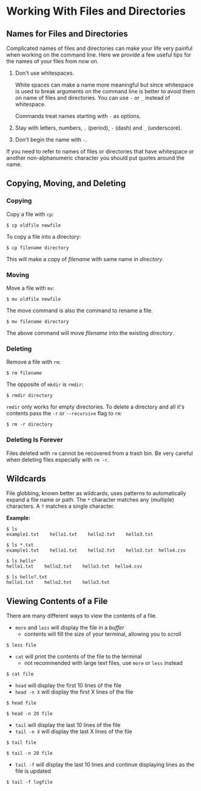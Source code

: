 # Working With Files and Directories

## Names for Files and Directories

Complicated names of files and directories can make your life very painful
when working on the command line. Here we provide a few useful
tips for the names of your files from now on.

1. Don't use whitespaces.

    White spaces can make a name more meaningful
    but since whitespace is used to break arguments on the command line
    is better to avoid them on name of files and directories.
    You can use `-` or `_` instead of whitespace.


    Commands treat names starting with `-` as options.

 2. Stay with letters, numbers, `.` (period), `-` (dash) and `_` (underscore).

 3. Don't begin the name with `-`.
   

 If you need to refer to names of files or directories that have whitespace
 or another non-alphanumeric character you should put quotes around the name.

## Copying, Moving, and Deleting

### Copying
Copy a file with `cp`:
```
$ cp oldfile newfile
```
To copy a file into a directory:
```
$ cp filename directory
```
This will make a copy of *filename* with same name in *directory*.

### Moving
Move a file with `mv`:
```
$ mv oldfile newfile
```
The move command is also the command to rename a file.
```
$ mv filename directory
```
The above command will move *filename* into the existing *directory*.

### Deleting
Remove a file with `rm`:
```
$ rm filename
```
The opposite of `mkdir` is `rmdir`:
```
$ rmdir directory
```
`rmdir` only works for empty directories. To delete a directory and all it's contents pass the `-r` or `--recursive` flag to `rm`:
```
$ rm -r directory
```

### Deleting Is Forever

Files deleted with `rm` cannot be recovered from a trash bin. Be very careful when deleting files especially with `rm -r`.

## Wildcards

File globbing, known better as wildcards, uses patterns to automatically expand a file name or path. The `*` character matches any (multiple) characters. A `?` matches a single character.

**Example:**

```
$ ls
example1.txt    hello1.txt    hello2.txt    hello3.txt
```

```
$ ls *.txt
example1.txt    hello1.txt    hello2.txt    hello3.txt  hello4.csv
```

```
$ ls hello*
hello1.txt    hello2.txt    hello3.txt  hello4.csv
```

```
$ ls hello?.txt
hello1.txt    hello2.txt    hello3.txt
```
## Viewing Contents of a File

There are many different ways to view the contents of a file.

- `more` and `less` will display the file in a *buffer* 
    - contents will fill the size of your terminal, allowing you to scroll
```
$ less file
```

- `cat` will print the contents of the file to the terminal
    - not recommended with large text files, use `more` or `less` instead
```
$ cat file
```

- `head` will display the first 10 lines of the file
- `head -n X` will display the first X lines of the file
```
$ head file

$ head -n 20 file
```
- `tail` will display the last 10 lines of the file
- `tail -n X` will display the last X lines of the file
```
$ tail file

$ tail -n 20 file
```

- `tail -f` will display the last 10 lines and continue displaying lines as the file is updated
```
$ tail -f logfile
```